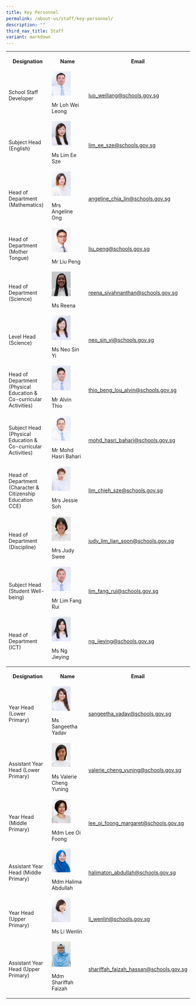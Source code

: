 ```yaml
---
title: Key Personnel
permalink: /about-us/staff/key-personnel/
description: ""
third_nav_title: Staff
variant: markdown
---
```

<table>
<tbody>
<tr>
<th rowspan="1" colspan="1">
<p><strong>Designation</strong>
</p>
</th>
<th rowspan="1" colspan="1">
<p><strong>Name</strong>
</p>
</th>
<th rowspan="1" colspan="1">
<p><strong>Email</strong>
</p>
</th>
</tr>
<tr>
<td rowspan="1" colspan="1">
<p>School Staff Developer</p>
</td>
<td rowspan="1" colspan="1">
<div class="isomer-image-wrapper">
<img style="width:60%" height="auto" width="100%" alt="lohweileong" src="/images/lohweileong.jpeg">
</div>
<p>Mr Loh Wei Leong</p>
</td>
<td rowspan="1" colspan="1">
<p><a href="https://www.bedokgreenpri.moe.edu.sg/about-us/staff/key-personnel/loh_wei_leong@schools.gov.sg" rel="noopener noreferrer nofollow" target="_blank"><u>luo_weiliang@schools.gov.sg</u></a>
</p>
</td>
</tr>
<tr>
<td rowspan="1" colspan="1">
<p>Subject Head (English)</p>
</td>
<td rowspan="1" colspan="1">
<div class="isomer-image-wrapper">
<img style="width:60%" height="auto" width="100%" alt="keypersonnel3" src="/images/Key%20Personnel%201/keypersonnel3.jpg">
</div>
<p>Ms Lim Ee Sze
<br>
</p>
</td>
<td rowspan="1" colspan="1">
<p><a href="https://www.bedokgreenpri.moe.edu.sg/about-us/staff/key-personnel/lim_ee_sze@schools.gov.sg" rel="noopener noreferrer nofollow" target="_blank"><u>lim_ee_sze@schools.gov.sg</u></a>
</p>
</td>
</tr>
<tr>
<td rowspan="1" colspan="1">
<p>Head of Department (Mathematics)</p>
</td>
<td rowspan="1" colspan="1">
<div class="isomer-image-wrapper">
<img style="width:60%" height="auto" width="100%" alt="keypersonnel4" src="/images/Key%20Personnel%201/keypersonnel4.jpg">
</div>
<p>Mrs Angeline Ong</p>
</td>
<td rowspan="1" colspan="1">
<p><a href="https://www.bedokgreenpri.moe.edu.sg/about-us/staff/key-personnel/angeline_chia_lin@schools.gov.sg" rel="noopener noreferrer nofollow" target="_blank"><u>angeline_chia_lin@schools.gov.sg</u></a>
</p>
</td>
</tr>
<tr>
<td rowspan="1" colspan="1">
<p>Head of Department (Mother Tongue)</p>
</td>
<td rowspan="1" colspan="1">
<div class="isomer-image-wrapper">
<img style="width:60%" height="auto" width="100%" alt="keypersonnel5" src="/images/Key%20Personnel%201/keypersonnel5.jpg">
</div>
<p>Mr Liu Peng
<br>
</p>
</td>
<td rowspan="1" colspan="1">
<p><a href="https://www.bedokgreenpri.moe.edu.sg/about-us/staff/key-personnel/liu_peng@schools.gov.sg" rel="noopener noreferrer nofollow" target="_blank"><u>liu_peng@schools.gov.sg</u></a>
</p>
</td>
</tr>
<tr>
<td rowspan="1" colspan="1">
<p>Head of Department (Science)</p>
</td>
<td rowspan="1" colspan="1">

<div class="isomer-image-wrapper">
<img style="width: 60%" height="auto" width="100%" alt="" src="/images/Reena_Sivahnathan.jpg">
</div>
<p>Ms Reena</p>
</td>
<td rowspan="1" colspan="1">
<p><a href="mailto:reena_sivahnanthan@schools.gov.sg" rel="noopener noreferrer nofollow" target="_blank">reena_sivahnanthan@schools.gov.sg</a>
</p>
</td>
</tr>
<tr>
<td rowspan="1" colspan="1">
<p>Level Head (Science)</p>
</td>
<td rowspan="1" colspan="1">
<div class="isomer-image-wrapper">
<img style="width:60%" height="auto" width="100%" alt="keypersonnel8" src="/images/Key%20Personnel%201/keypersonnel8.jpg">
</div>
<p>Ms Neo Sin Yi</p>
</td>
<td rowspan="1" colspan="1">
<p><a href="https://www.bedokgreenpri.moe.edu.sg/about-us/staff/key-personnel/neo_sin_yi@schools.gov.sg" rel="noopener noreferrer nofollow" target="_blank"><u>neo_sin_yi@schools.gov.sg</u></a>
</p>
</td>
</tr>
<tr>
<td rowspan="1" colspan="1">
<p>Head of Department (Physical Education &amp; Co-curricular Activities)</p>
</td>
<td rowspan="1" colspan="1">
<div class="isomer-image-wrapper">
<img style="width:60%" height="auto" width="100%" alt="keypersonnel10" src="/images/Key%20Personnel%201/keypersonnel10.jpg">
</div>
<p>Mr Alvin Thio</p>
</td>
<td rowspan="1" colspan="1">
<p><a href="https://www.bedokgreenpri.moe.edu.sg/about-us/staff/key-personnel/thio_beng_lou_alvin@schools.gov.sg" rel="noopener noreferrer nofollow" target="_blank"><u>thio_beng_lou_alvin@schools.gov.sg</u></a>
</p>
</td>
</tr>
<tr>
<td rowspan="1" colspan="1">
<p>Subject Head (Physical Education &amp; Co-curricular Activities)</p>
</td>
<td rowspan="1" colspan="1">
<div class="isomer-image-wrapper">
<img style="width:60%" height="auto" width="100%" alt="keypersonnel9" src="/images/Key%20Personnel%201/keypersonnel9.jpg">
</div>
<p>Mr Mohd Hasri Bahari</p>
</td>
<td rowspan="1" colspan="1">
<p><a href="https://www.bedokgreenpri.moe.edu.sg/about-us/staff/key-personnel/mohd_hasri_bahari@schools.gov.sg" rel="noopener noreferrer nofollow" target="_blank"><u>mohd_hasri_bahari@schools.gov.sg</u></a>
</p>
</td>
</tr>
<tr>
<td rowspan="1" colspan="1">
<p>Head of Department (Character &amp; Citizenship Education CCE)</p>
</td>
<td rowspan="1" colspan="1">
<div class="isomer-image-wrapper">
<img style="width:60%" height="auto" width="100%" alt="keypersonnel11" src="/images/Key%20Personnel%201/keypersonnel11.jpg">
</div>
<p>Mrs Jessie Soh</p>
</td>
<td rowspan="1" colspan="1">
<p><a href="https://www.bedokgreenpri.moe.edu.sg/about-us/staff/key-personnel/lim_chieh_sze@schools.gov.sg" rel="noopener noreferrer nofollow" target="_blank"><u>lim_chieh_sze@schools.gov.sg</u></a>
</p>
</td>
</tr>
<tr>
<td rowspan="1" colspan="1">
<p>Head of Department (Discipline)</p>
</td>
<td rowspan="1" colspan="1">
<div class="isomer-image-wrapper">
<img style="width:60%" height="auto" width="100%" alt="keypersonnel12" src="/images/Key%20Personnel%201/keypersonnel12.jpg">
</div>
<p>Mrs Judy Swee</p>
</td>
<td rowspan="1" colspan="1">
<p><a href="https://www.bedokgreenpri.moe.edu.sg/about-us/staff/key-personnel/judy_lim_lian_soon@schools.gov.sg" rel="noopener noreferrer nofollow" target="_blank"><u>judy_lim_lian_soon@schools.gov.sg</u></a>
</p>
</td>
</tr>
<tr>
<td rowspan="1" colspan="1">
<p>Subject Head (Student Well-being)</p>
</td>
<td rowspan="1" colspan="1">
<div class="isomer-image-wrapper">
<img style="width:60%" height="auto" width="100%" alt="keypersonnel13" src="/images/Key%20Personnel%201/keypersonnel13.jpg">
</div>
<p>Mr Lim Fang Rui</p>
</td>
<td rowspan="1" colspan="1">
<p><a href="https://www.bedokgreenpri.moe.edu.sg/about-us/staff/key-personnel/lim_fang_rui@schools.gov.sg" rel="noopener noreferrer nofollow" target="_blank"><u>lim_fang_rui@schools.gov.sg</u></a>
</p>
</td>
</tr>
<tr>
<td rowspan="1" colspan="1">
<p>Head of Department (ICT)</p>
</td>
<td rowspan="1" colspan="1">
<div class="isomer-image-wrapper">
<img style="width:60%" height="auto" width="100%" alt="keypersonnel14" src="/images/Key%20Personnel%201/keypersonnel14.jpg">
</div>
<p>Ms Ng Jieying</p>
</td>
<td rowspan="1" colspan="1">
<p><a href="https://www.bedokgreenpri.moe.edu.sg/about-us/staff/key-personnel/ng_jieying@schools.gov.sg" rel="noopener noreferrer nofollow" target="_blank"><u>ng_jieying@schools.gov.sg</u></a>
</p>
</td>
</tr>
<tr>
<th rowspan="1" colspan="1">
<p><strong>Designation</strong>
</p>
</th>
<th rowspan="1" colspan="1">
<p><strong>Name</strong>
</p>
</th>
<th rowspan="1" colspan="1">
<p><strong>Email</strong>
</p>
</th>
</tr>
<tr>
<td rowspan="1" colspan="1">
<p>Year Head (Lower Primary)</p>
</td>
<td rowspan="1" colspan="1">
<div class="isomer-image-wrapper">
<img style="width:60%" height="auto" width="100%" alt="keypersonnel2" src="/images/Key%20Personnel%201/keypersonnel2.jpg">
</div>
<p>Ms Sangeetha Yadav</p>
</td>
<td rowspan="1" colspan="1">
<p><a href="https://www.bedokgreenpri.moe.edu.sg/about-us/staff/key-personnel/sangeetha_yadav@schools.gov.sg" rel="noopener noreferrer nofollow" target="_blank"><u>sangeetha_yadav@schools.gov.sg</u></a>
</p>
</td>
</tr>
<tr>
<td rowspan="1" colspan="1">
<p>Assistant Year Head (Lower Primary)</p>
</td>
<td rowspan="1" colspan="1">
<div class="isomer-image-wrapper">
<img style="width:60%" height="auto" width="100%" src="/images/valariecheng.jpg">
</div>
<p>Ms Valerie Cheng Yuning</p>
</td>
<td rowspan="1" colspan="1">
<p><u>valerie_cheng_yuning@schools.gov.sg</u>
</p>
</td>
</tr>
<tr>
<td rowspan="1" colspan="1">
<p>Year Head (Middle Primary)</p>
</td>
<td rowspan="1" colspan="1">
<div class="isomer-image-wrapper">
<img style="width: 60%" height="auto" width="100%" alt="" src="/images/foongmargaret.jpeg">
</div>
<p></p>
<p>Mdm Lee Oi Foong</p>
</td>
<td rowspan="1" colspan="1">
<p><a href="lee_oi_foong_margaret@schools.gov.sg" rel="noopener noreferrer nofollow" target="_blank">lee_oi_foong_margaret@schools.gov.sg</a>
</p>
</td>
</tr>
<tr>
<td rowspan="1" colspan="1">
<p>Assistant Year Head (Middle Primary)</p>
</td>
<td rowspan="1" colspan="1">
<div class="isomer-image-wrapper">
<img style="width: 60%" height="auto" width="100%" alt="" src="/images/mdmhalimaton.jpeg">
</div>
<p></p>
<p>Mdm Halima Abdullah</p>
</td>
<td rowspan="1" colspan="1">
<p><a href="https://www.bedokgreenpri.moe.edu.sg/about-us/staff/key-personnel/halimaton_abdullah@schools.gov.sg" rel="noopener noreferrer nofollow" target="_blank"><u>halimaton_abdullah@schools.gov.sg</u></a>
</p>
</td>
</tr>
<tr>
<td rowspan="1" colspan="1">
<p>Year Head (Upper Primary)</p>
</td>
<td rowspan="1" colspan="1">
<div class="isomer-image-wrapper">
<img style="width: 60%" height="auto" width="100%" alt="" src="/images/103) MS LI WENLIN.jpeg">
</div>
<p></p>
<p>Ms Li Wenlin</p>
</td>
<td rowspan="1" colspan="1">
<p><a href="li_wenlin@schools.gov.sg" rel="noopener noreferrer nofollow" target="_blank">li_wenlin@schools.gov.sg</a>
</p>
</td>
</tr>
<tr>
<td rowspan="1" colspan="1">
<p>Assistant Year Head (Upper Primary)</p>
</td>
<td rowspan="1" colspan="1">
<div class="isomer-image-wrapper">
<img style="width: 60%" height="auto" width="100%" alt="" src="/images/Sharifah Faiiza.jpeg">
</div>
<p></p>
<p>Mdm Shariffah Faizah</p>
</td>
<td rowspan="1" colspan="1">
<p><a href="https://www.bedokgreenpri.moe.edu.sg/about-us/staff/key-personnel/shariffah_faizah_hassan@schools.gov.sg" rel="noopener noreferrer nofollow" target="_blank"><u>shariffah_faizah_hassan@schools.gov.sg</u></a>
</p>
</td>
</tr>
</tbody>
</table>
<p></p>